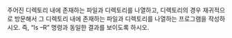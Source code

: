 주어진 디렉토리 내에 존재하는 파일과 디렉토리를 나열하고, 디렉토리의 경우
재귀적으로 방문해서 그 디렉토리 내에 존재하는 파일과 디렉토리를 나열하는
프로그램을 작성하시오. 즉, “ls –R” 명령과 동일한 결과를 보이도록 하시오.
